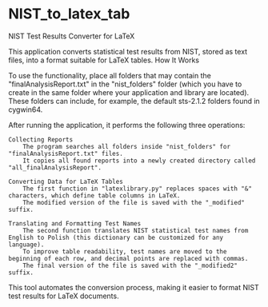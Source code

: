 # NIST_to_latex_tab

NIST Test Results Converter for LaTeX

This application converts statistical test results from NIST, stored as text files, into a format suitable for LaTeX tables.
How It Works

To use the functionality, place all folders that may contain the "finalAnalysisReport.txt" in the "nist_folders" folder (which you have to create in the same folder where your application and library are located). These folders can include, for example, the default sts-2.1.2 folders found in cygwin64.

After running the application, it performs the following three operations:

    Collecting Reports
        The program searches all folders inside "nist_folders" for "finalAnalysisReport.txt" files.
        It copies all found reports into a newly created directory called "all_finalAnalysisReport".

    Converting Data for LaTeX Tables
        The first function in "latexlibrary.py" replaces spaces with "&" characters, which define table columns in LaTeX.
        The modified version of the file is saved with the "_modified" suffix.

    Translating and Formatting Test Names
        The second function translates NIST statistical test names from English to Polish (this dictionary can be customized for any language).
        To improve table readability, test names are moved to the beginning of each row, and decimal points are replaced with commas.
        The final version of the file is saved with the "_modified2" suffix.

This tool automates the conversion process, making it easier to format NIST test results for LaTeX documents.
